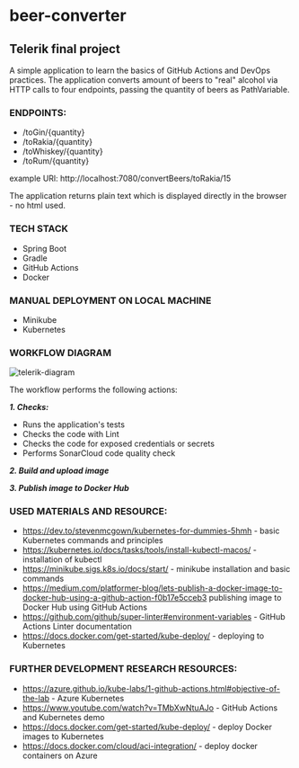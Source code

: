 # beer-converter
## Telerik final project

A simple application to learn the basics of GitHub Actions and DevOps practices.
The application converts amount of beers to "real" alcohol via HTTP calls to four endpoints, passing the quantity of beers as PathVariable.

### ENDPOINTS:

- /toGin/{quantity}
- /toRakia/{quantity}
- /toWhiskey/{quantity}
- /toRum/{quantity}

example URl: http://localhost:7080/convertBeers/toRakia/15

The application returns plain text which is displayed directly in the browser - no html used.

### TECH STACK 

- Spring Boot
- Gradle
- GitHub Actions
- Docker

### MANUAL DEPLOYMENT ON LOCAL MACHINE

- Minikube
- Kubernetes 

### WORKFLOW DIAGRAM

![telerik-diagram](https://user-images.githubusercontent.com/25659072/150693843-21f26e35-337c-4c1b-b907-ed017faec529.png)

The workflow performs the following actions:

**_1. Checks:_**

- Runs the application's tests
- Checks the code with Lint
- Checks the code for exposed credentials or secrets
- Performs SonarCloud code quality check

**_2. Build and upload image_**

**_3. Publish image to Docker Hub_**

### USED MATERIALS AND RESOURCE:

- https://dev.to/stevenmcgown/kubernetes-for-dummies-5hmh - basic Kubernetes commands and principles
- https://kubernetes.io/docs/tasks/tools/install-kubectl-macos/ - installation of kubectl
- https://minikube.sigs.k8s.io/docs/start/ - minikube installation and basic commands
- https://medium.com/platformer-blog/lets-publish-a-docker-image-to-docker-hub-using-a-github-action-f0b17e5cceb3 publishing image to Docker Hub using GitHub Actions
- https://github.com/github/super-linter#environment-variables - GitHub Actions Linter documentation
- https://docs.docker.com/get-started/kube-deploy/ - deploying to Kubernetes

### FURTHER DEVELOPMENT RESEARCH RESOURCES:

- https://azure.github.io/kube-labs/1-github-actions.html#objective-of-the-lab - Azure Kubernetes
- https://www.youtube.com/watch?v=TMbXwNtuAJo - GitHub Actions and Kubernetes demo
- https://docs.docker.com/get-started/kube-deploy/ - deploy Docker images to Kubernetes
- https://docs.docker.com/cloud/aci-integration/ - deploy docker containers on Azure 
